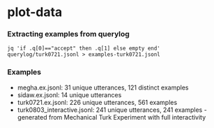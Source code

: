 # plot-data

### Extracting examples from querylog
  ```
  jq 'if .q[0]=="accept" then .q[1] else empty end' querylog/turk0721.jsonl > examples-turk0721.jsonl
  ```

### Examples

* megha.ex.jsonl: 31 unique utterances, 121 distinct examples
* sidaw.ex.jsonl: 14 unique utterances
* turk0721.ex.jsonl: 226 unique utterances, 561 examples 
* turk0803_interactive.jsonl: 241 unique utterances, 241 examples - generated from Mechanical Turk Experiment with full interactivity
